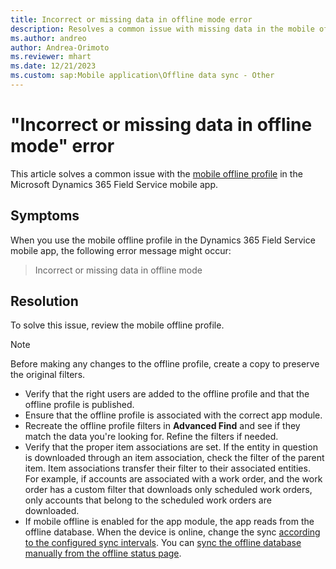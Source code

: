 ```yaml
---
title: Incorrect or missing data in offline mode error
description: Resolves a common issue with missing data in the mobile offline profile in the Dynamics 365 Field Service mobile app.
ms.author: andreo
author: Andrea-Orimoto
ms.reviewer: mhart
ms.date: 12/21/2023
ms.custom: sap:Mobile application\Offline data sync - Other
---
```

# "Incorrect or missing data in offline mode" error

This article solves a common issue with the [mobile offline profile](/dynamics365/field-service/mobile-power-app-system-offline) in the Microsoft Dynamics 365 Field Service mobile app.

## Symptoms

When you use the mobile offline profile in the Dynamics 365 Field Service mobile app, the following error message might occur:

> Incorrect or missing data in offline mode

## Resolution

To solve this issue, review the mobile offline profile.

> [!NOTE]
> Before making any changes to the offline profile, create a copy to preserve the original filters.

- Verify that the right users are added to the offline profile and that the offline profile is published.
- Ensure that the offline profile is associated with the correct app module.
- Recreate the offline profile filters in **Advanced Find** and see if they match the data you're looking for. Refine the filters if needed.
- Verify that the proper item associations are set. If the entity in question is downloaded through an item association, check the filter of the parent item. Item associations transfer their filter to their associated entities. For example, if accounts are associated with a work order, and the work order has a custom filter that downloads only scheduled work orders, only accounts that belong to the scheduled work orders are downloaded.
- If mobile offline is enabled for the app module, the app reads from the offline database. When the device is online, change the sync [according to the configured sync intervals](/dynamics365/field-service/mobile-power-app-system-offline#sync-intervals). You can [sync the offline database manually from the offline status page](/power-apps/mobile/offline-sync-icon).
